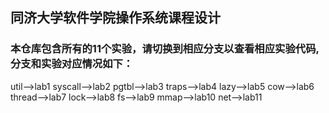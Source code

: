 ## 同济大学软件学院操作系统课程设计
### 本仓库包含所有的11个实验，请切换到相应分支以查看相应实验代码,分支和实验对应情况如下：

util-->lab1
syscall-->lab2
pgtbl-->lab3
traps-->lab4
lazy-->lab5
cow-->lab6
thread-->lab7
lock-->lab8
fs-->lab9
mmap-->lab10
net-->lab11